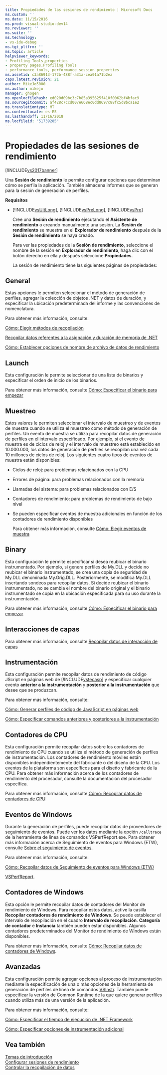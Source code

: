 ```yaml
---
title: Propiedades de las sesiones de rendimiento | Microsoft Docs
ms.custom: ''
ms.date: 11/15/2016
ms.prod: visual-studio-dev14
ms.reviewer: ''
ms.suite: ''
ms.technology:
- vs-ide-debug
ms.tgt_pltfrm: ''
ms.topic: article
helpviewer_keywords:
- Profiling Tools,properties
- property pages,Profiling Tools
- performance tools, performance session properties
ms.assetid: c3a86913-172b-488f-a31a-cea01a71b2ea
caps.latest.revision: 21
author: MikeJo5000
ms.author: mikejo
manager: ghogen
ms.openlocfilehash: ed020d09bc3c7b85a395625f410f0062bf4bfac9
ms.sourcegitcommit: af428c7ccd007e668ec0dd8697c88fc5d8bca1e2
ms.translationtype: MT
ms.contentlocale: es-ES
ms.lasthandoff: 11/16/2018
ms.locfileid: "51739285"
---
```

# <a name="performance-session-properties"></a>Propiedades de las sesiones de rendimiento
[!INCLUDE[vs2017banner](../includes/vs2017banner.md)]

Una **Sesión de rendimiento** le permite configurar opciones que determinan cómo se perfila la aplicación. También almacena informes que se generan para la sesión de generación de perfiles.  
  
 **Requisitos**  
  
- [!INCLUDE[vsUltLong](../includes/vsultlong-md.md)], [!INCLUDE[vsPreLong](../includes/vsprelong-md.md)], [!INCLUDE[vsPro](../includes/vspro-md.md)]  
  
  Cree una **Sesión de rendimiento** ejecutando el **Asistente de rendimiento** o creando manualmente una sesión. La **Sesión de rendimiento** se muestra en el **Explorador de rendimiento** después de la **Sesión de rendimiento** se haya creado.  
  
  Para ver las propiedades de la **Sesión de rendimiento**, seleccione el nombre de la sesión en **Explorador de rendimiento**, haga clic con el botón derecho en ella y después seleccione **Propiedades**.  
  
  La sesión de rendimiento tiene las siguientes páginas de propiedades:  
  
## <a name="general"></a>General  
 Estas opciones le permiten seleccionar el método de generación de perfiles, agregar la colección de objetos .NET y datos de duración, y especificar la ubicación predeterminada del informe y las convenciones de nomenclatura.  
  
 Para obtener más información, consulte:  
  
 [Cómo: Elegir métodos de recopilación](../profiling/how-to-choose-collection-methods.md)  
  
 [Recopilar datos referentes a la asignación y duración de memoria de .NET](../profiling/collecting-dotnet-memory-allocation-and-lifetime-data.md)  
  
 [Cómo: Establecer opciones de nombre de archivo de datos de rendimiento](../profiling/how-to-set-performance-data-file-name-options.md)  
  
## <a name="launch"></a>Launch  
 Esta configuración le permite seleccionar de una lista de binarios y especificar el orden de inicio de los binarios.  
  
 Para obtener más información, consulte [Cómo: Especificar el binario para empezar](../profiling/how-to-specify-the-binary-to-start.md)  
  
## <a name="sampling"></a>Muestreo  
 Estos valores le permiten seleccionar el intervalo de muestreo y de eventos de muestra cuando se utiliza el muestreo como método de generación de perfiles. Un evento de muestra se utiliza para recopilar datos de generación de perfiles en el intervalo especificado. Por ejemplo, si el evento de muestra es de ciclos de reloj y el intervalo de muestreo está establecido en 10.000.000, los datos de generación de perfiles se recopilan una vez cada 10 millones de ciclos de reloj. Los siguientes cuatro tipos de eventos de muestra están disponibles:  
  
- Ciclos de reloj: para problemas relacionados con la CPU  
  
- Errores de página: para problemas relacionados con la memoria  
  
- Llamadas del sistema: para problemas relacionados con E/S  
  
- Contadores de rendimiento: para problemas de rendimiento de bajo nivel  
  
- Se pueden especificar eventos de muestra adicionales en función de los contadores de rendimiento disponibles  
  
  Para obtener más información, consulte [Cómo: Elegir eventos de muestra](../profiling/how-to-choose-sampling-events.md)  
  
## <a name="binary"></a>Binary  
 Esta configuración le permite especificar si desea reubicar el binario instrumentado. Por ejemplo, si genera perfiles de My.DLL y decide no reubicar el binario instrumentado, se crea una copia de seguridad de My.DLL denominada My.Orig.DLL. Posteriormente, se modifica My.DLL insertando sondeos para recopilar datos. Si decide reubicar el binario instrumentado, no se cambia el nombre del binario original y el binario instrumentado se copia en la ubicación especificada para su uso durante la instrumentación.  
  
 Para obtener más información, consulte [Cómo: Especificar el binario para empezar](../profiling/how-to-specify-the-binary-to-start.md)  
  
## <a name="tier-interactions"></a>Interacciones de capas  
 Para obtener más información, consulte [Recopilar datos de interacción de capas](../profiling/collecting-tier-interaction-data.md)  
  
## <a name="instrumentation"></a>Instrumentación  
 Esta configuración permite recopilar datos de rendimiento de código JScript en páginas web de [!INCLUDE[vstecasp](../includes/vstecasp-md.md)] y especificar cualquier evento **anterior a la instrumentación** y **posterior a la instrumentación** que desee que se produzcan.  
  
 Para obtener más información, consulte:  
  
 [Cómo: Generar perfiles de código de JavaScript en páginas web](../profiling/how-to-profile-javascript-code-in-web-pages.md)  
  
 [Cómo: Especificar comandos anteriores y posteriores a la instrumentación](../profiling/how-to-specify-pre-and-post-instrument-commands.md)  
  
## <a name="cpu-counters"></a>Contadores de CPU  
 Esta configuración permite recopilar datos sobre los contadores de rendimiento de CPU cuando se utiliza el método de generación de perfiles de instrumentación. Los contadores de rendimiento móviles están disponibles independientemente del fabricante o del diseño de la CPU. Los eventos de la plataforma son específicos para el diseño y fabricante de la CPU. Para obtener más información acerca de los contadores de rendimiento del procesador, consulte la documentación del procesador específica.  
  
 Para obtener más información, consulte [Cómo: Recopilar datos de contadores de CPU](../profiling/how-to-collect-cpu-counter-data.md)  
  
## <a name="windows-events"></a>Eventos de Windows  
 Durante la generación de perfiles, puede recopilar datos de proveedores de seguimiento de eventos. Puede ver los datos mediante la opción `/calltrace` de la herramienta de línea de comandos VSPerfReport.exe. Para obtener más información acerca de Seguimiento de eventos para Windows (ETW), consulte [Sobre el seguimiento de eventos](http://go.microsoft.com/fwlink/?linkid=90752).  
  
 Para obtener más información, consulte:  
  
 [Cómo: Recopilar datos de Seguimiento de eventos para Windows (ETW)](../profiling/how-to-collect-event-tracing-for-windows-etw-data.md)  
  
 [VSPerfReport](../profiling/vsperfreport.md).  
  
## <a name="windows-counters"></a>Contadores de Windows  
 Esta opción le permite recopilar datos de contadores del Monitor de rendimiento de Windows. Para recopilar estos datos, active la casilla **Recopilar contadores de rendimiento de Windows**. Se puede establecer el intervalo de recopilación en el cuadro **Intervalo de recopilación**. **Categoría de contador** e **Instancia** también pueden estar disponibles. Algunos contadores predeterminados del Monitor de rendimiento de Windows están disponibles.  
  
 Para obtener más información, consulte [Cómo: Recopilar datos de contadores de Windows](../profiling/how-to-collect-windows-counter-data.md).  
  
## <a name="advanced"></a>Avanzadas  
 Esta configuración permite agregar opciones al proceso de instrumentación mediante la especificación de una o más opciones de la herramienta de generación de perfiles de línea de comandos [VSInstr](../profiling/vsinstr.md). También puede especificar la versión de Common Runtime de la que quiere generar perfiles cuando utiliza más de una versión de la aplicación.  
  
 Para obtener más información, consulte:  
  
 [Cómo: Especificar el tiempo de ejecución de .NET Framework](../profiling/how-to-specify-the-dotnet-framework-runtime.md)  
  
 [Cómo: Especificar opciones de instrumentación adicional](../profiling/how-to-specify-additional-instrumentation-options.md)  
  
## <a name="see-also"></a>Vea también  
 [Temas de introducción](../profiling/overviews-performance-tools.md)   
 [Configurar sesiones de rendimiento](../profiling/configuring-performance-sessions.md)   
 [Controlar la recopilación de datos](../profiling/controlling-data-collection.md)



